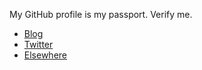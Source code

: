 My GitHub profile is my passport. Verify me.

* [Blog](https://justagwailo.com/)
* [Twitter](https://twitter.com/sillygwailo)
* [Elsewhere](https://justagwailo.com/elsewhere)
